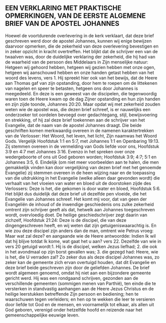 ## EEN VERKLARING MET PRAKTISCHE OPMERKINGEN, VAN DE EERSTE ALGEMENE BRIEF VAN DE APOSTEL JOHANNES

Hoewel de voortdurende overlevering in de kerk verklaart, dat deze brief geschreven werd door de apostel Johannes, kunnen wij enige bewijzen daarvoor opmerken, die de zekerheid van deze overlevering bevestigen en in zeker opzicht in kracht overtreffen. Het blijkt dat de schrijver een van de twaalven was, door de duidelijke verklaring der zekerheid, die hij had van de waarheid van de persoon des Middelaars in Zijn menselijke natuur: Hetgeen wij gehoord hebben, hetgeen wij gezien hebben met onze ogen, hetgeen wij aanschouwd hebben en onze handen getast hebben van het woord des levens, vers 1. 
Hij spreekt hier ook van het bewijs, dat de Heere aan Thomas gaf van zijn opstanding, door hem te roepen om de littekenen van nagelen en speer te betasten, hetgeen ons door Johannes is meegedeeld. En deze is een geweest van de discipelen, die tegenwoordig waren toen de Heere kwam op de dag Zijner opstanding en hun zijn handen en zijn zijde toonde, Johannes 20:20. Maar opdat wij met zekerheid zouden weten wie de apostel was, die dezen brief schreef, is er nauwelijks een onderzoeker tot oordelen bevoegd over gedachtegang, stijl, bewijsvoering en strekking, of hij zal deze brief toekennen aan de schrijver van het Evangelie, dat de naam van de apostel Johannes draagt. 
Die beide geschriften komen merkwaardig overeen in de namenen karaktertrekken van de Verlosser: Het Woord, het leven, het licht, Zijn naamwas het Woord Gods. Vergelijk Hoofdstuk 1:1 en 5:7, met Johannes 1:1 en Openbaring 19:13. Zij stemmen overeen in de vermelding van Gods liefde voor ons, Hoofdstuk 3:9 en 4:7 met Johannes 3:16. Evenzo in het spreken over onze wedergeboorte of ons uit God geboren worden; Hoofdstuk 3:9; 4:7; 5:1 en Johannes 3:5, 6. Eindelijk (om niet meer voorbeelden aan te halen, die men gemakkelijk vinden kan door vergelijking van dezen brief met het genoemde Evangelie) zij stemmen overeen in de heen wijzing naar en de toepassing van die uitdrukking in het Evangelie (welke alleen daar gevonden wordt) die verhaalt van het vloeien van water en bloed uit de doorstoken zijde des Verlossers: Deze is het, die gekomen is door water en bloed, Hoofdstuk 5:6. 
Het blijkt dus duidelijk dat deze brief uit dezelfde pen vloeide, die het Evangelie van Johannes schreef. Het komt mij voor, dat van geen der Evangeliën de inhoud of de inwendige geschiedenis ons zulke zekerheid omtrent zijn schrijver geeft als dat, hetwelk aan Johannes toegeschreven wordt, overvloedig doet. 
De heilige geschiedschrijver zegt daarin van zichzelf, Hoofdstuk 21:24: Deze is de discipel, die van deze dingengeschreven heeft, en wij weten dat zijn getuigeniswaarachtig is. En wie zou deze discipel zijn anders dan de man, omtrent wie Petrus vroeg: Maar wat zal deze? en aangaande wie de Heere antwoordde: Indien Ik wil dat hij blijve totdat Ik kome, wat gaat het u aan? vers 22. Dezelfde van wie in vers 20 getuigd wordt:1. Hij is de discipel, welken Jezus liefhad; 2. die ook in het avondmaal op zijn borst gevallen was; 3. die gezegd had: Heere, wie is het, die U verraden zal? Zo zeker dus als deze discipel Johannes was, zo zeker kan de gemeente zich ervan overtuigd houden, dat dit Evangelie en deze brief beide geschreven zijn door de geliefden Johannes. 
De brief wordt algemeen genoemd, omdat hij niet aan een bijzondere gemeente gericht werd. Hij was een rondgaand schrijven, gezonden aan de verschillende gemeenten (sommigen menen van Parthië), ten einde die te versterken in standvastig aanhangen aan de Heere Jezus Christus en de heilige leerstukken betreffende Zijn persoon en bediening; hen te waarschuwen tegen verleiders; en hen op te wekken die leer te versieren door liefde tot God en de mensen, en voornamelijk tot elkaar, als allen uit God geboren, verenigd onder hetzelfde hoofd en reizende naar het gemeenschappelijke eeuwige leven. 
